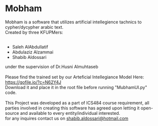 # Mobham
Mobham is a software that utilizes artificial intellegience tachnics to cypher/dycypher arabic text.<br>
Created by three KFUPMers:<br><br>
- Saleh AlAbdullatif<br>
- Abdulaziz Alzammai<br>
- Shabib Aldossari<br>

under the supervision of Dr.Husni Almuhtaseb<br><br>
Please find the trained set by our Arteficial Intellegiance Model Here:<br>
https://gofile.io/?c=N62Y4J <br>
Download it and place it in the root file before running "MubhamUI.py" code.<br><br>
This Project was developed as a part of ICS484 course requirement, all parties involved in creating this software has agreed upon letting it open-source and available to every entity/individual interested.<br>for any inquires contact us on shabib.aldossari@hotmail.com
